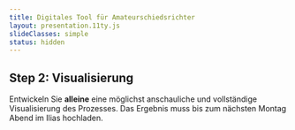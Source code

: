 ```yaml
---
title: Digitales Tool für Amateurschiedsrichter
layout: presentation.11ty.js
slideClasses: simple
status: hidden
---
```


## **Step 2: Visualisierung**

Entwickeln Sie **alleine** eine möglichst anschauliche und vollständige Visualisierung des Prozesses. Das Ergebnis muss bis zum nächsten Montag Abend im Ilias hochladen. 
